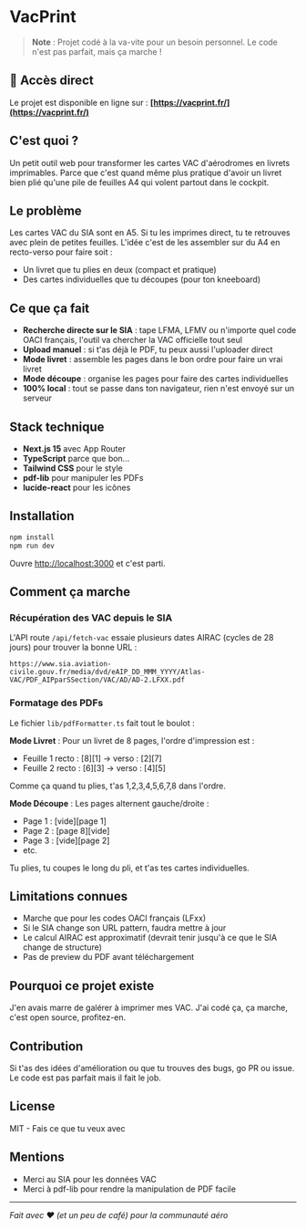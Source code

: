 # VacPrint

> **Note** : Projet codé à la va-vite pour un besoin personnel. Le code n'est pas parfait, mais ça marche !

## 🚀 Accès direct

Le projet est disponible en ligne sur : **[https://vacprint.fr/](https://vacprint.fr/)**

## C'est quoi ?

Un petit outil web pour transformer les cartes VAC d'aérodromes en livrets imprimables. Parce que c'est quand même plus pratique d'avoir un livret bien plié qu'une pile de feuilles A4 qui volent partout dans le cockpit.

## Le problème

Les cartes VAC du SIA sont en A5. Si tu les imprimes direct, tu te retrouves avec plein de petites feuilles. L'idée c'est de les assembler sur du A4 en recto-verso pour faire soit :

- Un livret que tu plies en deux (compact et pratique)
- Des cartes individuelles que tu découpes (pour ton kneeboard)

## Ce que ça fait

- **Recherche directe sur le SIA** : tape LFMA, LFMV ou n'importe quel code OACI français, l'outil va chercher la VAC officielle tout seul
- **Upload manuel** : si t'as déjà le PDF, tu peux aussi l'uploader direct
- **Mode livret** : assemble les pages dans le bon ordre pour faire un vrai livret
- **Mode découpe** : organise les pages pour faire des cartes individuelles
- **100% local** : tout se passe dans ton navigateur, rien n'est envoyé sur un serveur

## Stack technique

- **Next.js 15** avec App Router
- **TypeScript** parce que bon...
- **Tailwind CSS** pour le style
- **pdf-lib** pour manipuler les PDFs
- **lucide-react** pour les icônes

## Installation

```bash
npm install
npm run dev
```

Ouvre [http://localhost:3000](http://localhost:3000) et c'est parti.

## Comment ça marche

### Récupération des VAC depuis le SIA

L'API route `/api/fetch-vac` essaie plusieurs dates AIRAC (cycles de 28 jours) pour trouver la bonne URL :

```
https://www.sia.aviation-civile.gouv.fr/media/dvd/eAIP_DD_MMM_YYYY/Atlas-VAC/PDF_AIPparSSection/VAC/AD/AD-2.LFXX.pdf
```

### Formatage des PDFs

Le fichier `lib/pdfFormatter.ts` fait tout le boulot :

**Mode Livret** : Pour un livret de 8 pages, l'ordre d'impression est :

- Feuille 1 recto : [8][1] → verso : [2][7]
- Feuille 2 recto : [6][3] → verso : [4][5]

Comme ça quand tu plies, t'as 1,2,3,4,5,6,7,8 dans l'ordre.

**Mode Découpe** : Les pages alternent gauche/droite :

- Page 1 : [vide][page 1]
- Page 2 : [page 8][vide]
- Page 3 : [vide][page 2]
- etc.

Tu plies, tu coupes le long du pli, et t'as tes cartes individuelles.

## Limitations connues

- Marche que pour les codes OACI français (LFxx)
- Si le SIA change son URL pattern, faudra mettre à jour
- Le calcul AIRAC est approximatif (devrait tenir jusqu'à ce que le SIA change de structure)
- Pas de preview du PDF avant téléchargement

## Pourquoi ce projet existe

J'en avais marre de galérer à imprimer mes VAC. J'ai codé ça, ça marche, c'est open source, profitez-en.

## Contribution

Si t'as des idées d'amélioration ou que tu trouves des bugs, go PR ou issue. Le code est pas parfait mais il fait le job.

## License

MIT - Fais ce que tu veux avec

## Mentions

- Merci au SIA pour les données VAC
- Merci à pdf-lib pour rendre la manipulation de PDF facile

---

_Fait avec ❤️ (et un peu de café) pour la communauté aéro_
